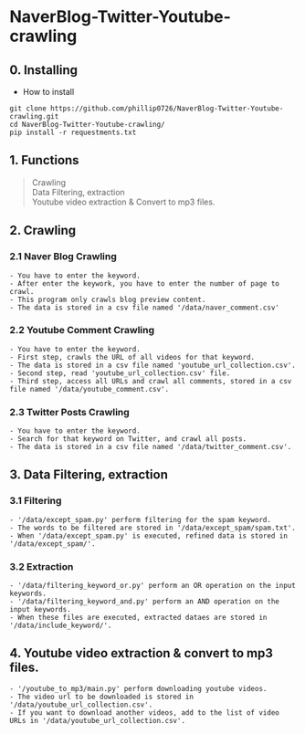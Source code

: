 # NaverBlog-Twitter-Youtube-crawling

## 0. Installing
- How to install

```
git clone https://github.com/phillip0726/NaverBlog-Twitter-Youtube-crawling.git
cd NaverBlog-Twitter-Youtube-crawling/
pip install -r requestments.txt
```

## 1. Functions
> Crawling </br>
> Data Filtering, extraction </br>
> Youtube video extraction & Convert to mp3 files. </br>

## 2. Crawling
### 2.1 Naver Blog Crawling
```
- You have to enter the keyword.
- After enter the keywork, you have to enter the number of page to crawl.
- This program only crawls blog preview content.
- The data is stored in a csv file named '/data/naver_comment.csv'
```

### 2.2 Youtube Comment Crawling
```
- You have to enter the keyword.
- First step, crawls the URL of all videos for that keyword.
- The data is stored in a csv file named 'youtube_url_collection.csv'.
- Second step, read 'youtube_url_collection.csv' file.
- Third step, access all URLs and crawl all comments, stored in a csv file named '/data/youtube_comment.csv'.
```

### 2.3 Twitter Posts Crawling
```
- You have to enter the keyword.
- Search for that keyword on Twitter, and crawl all posts.
- The data is stored in a csv file named '/data/twitter_comment.csv'.
```

## 3. Data Filtering, extraction
### 3.1 Filtering
```
- '/data/except_spam.py' perform filtering for the spam keyword.
- The words to be filtered are stored in '/data/except_spam/spam.txt'.
- When '/data/except_spam.py' is executed, refined data is stored in '/data/except_spam/'.
```
### 3.2 Extraction
```
- '/data/filtering_keyword_or.py' perform an OR operation on the input keywords.
- '/data/filtering_keyword_and.py' perform an AND operation on the input keywords.
- When these files are executed, extracted dataes are stored in '/data/include_keyword/'.
```
## 4. Youtube video extraction & convert to mp3 files.
```
- '/youtube_to_mp3/main.py' perform downloading youtube videos.
- The video url to be downloaded is stored in '/data/youtube_url_collection.csv'.
- If you want to download another videos, add to the list of video URLs in '/data/youtube_url_collection.csv'.
```
